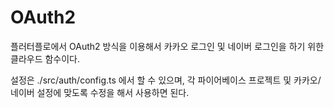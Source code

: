 # OAuth2


플러터플로에서 OAuth2 방식을 이용해서 카카오 로그인 및 네이버 로그인을 하기 위한 클라우드 함수이다.

설정은 ./src/auth/config.ts 에서 할 수 있으며, 각 파이어베이스 프로젝트 및 카카오/네이버 설정에 맞도록 수정을 해서 사용하면 된다.